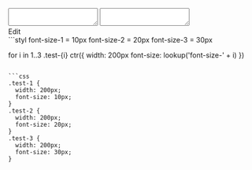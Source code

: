 <!-- omit:true -->

<div data-size="275" class="code-cont" data-example="lookup">
    <div class="code">
        <div class="code-wrap">
            <textarea id="stylus"></textarea>
            <textarea id="css"></textarea>
            <div class="edit-code">
                <span>Edit</span>
            </div>
        </div>
    </div>
</div>


<div data-size="275" data-examples="stylus yaml"></div>
```styl
font-size-1 = 10px
font-size-2 = 20px
font-size-3 = 30px

for i in 1..3
  .test-{i}
    ctr({
      width: 200px
      font-size: lookup('font-size-' + i)
    })
```

```css
.test-1 {
  width: 200px;
  font-size: 10px;
}
.test-2 {
  width: 200px;
  font-size: 20px;
}
.test-3 {
  width: 200px;
  font-size: 30px;
}
```
<div class="cf"></div>
